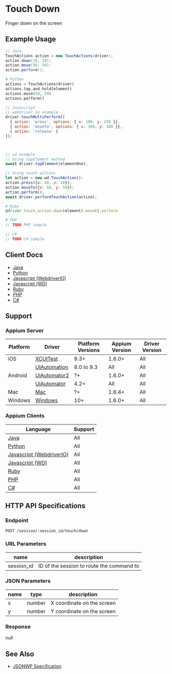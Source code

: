 # Touch Down

Finger down on the screen
## Example Usage

```java
// Java
TouchActions action = new TouchActions(driver);
action.down(10, 10);
action.move(50, 50);
action.perform();

```

```python
# Python
actions = TouchActions(driver)
actions.tap_and_hold(element)
actions.move(50, 50)
actions.perform()

```

```javascript
// Javascript
// webdriver.io example
driver.touchMultiPerform([
  { action: 'press', options: { x: 100, y: 250 }},
  { action: 'moveTo', options: { x: 300, y: 100 }},
  { action: 'release' }
]);



// wd example
// Using tapElement method
await driver.tapElement(elementOne);

// Using touch actions
let action = new wd.TouchAction();
action.press({x: 10, y: 10});
action.moveTo({x: 50, y: 50});
action.perform();
await driver.performTouchAction(action);

```

```ruby
# Ruby
@driver.touch_action.down(element).move().perform

```

```php
# PHP
// TODO PHP sample

```

```csharp
// C#
// TODO C# sample

```



## Client Docs

 * [Java](https://seleniumhq.github.io/selenium/docs/api/java/org/openqa/selenium/interactions/touch/TouchActions.html#down-int-int-) 
 * [Python](https://seleniumhq.github.io/selenium/docs/api/py/webdriver/selenium.webdriver.common.touch_actions.html#selenium.webdriver.common.touch_actions.TouchActions.tap_and_hold) 
 * [Javascript (WebdriverIO)](http://webdriver.io/api/mobile/touchMultiPerform.html) 
 * [Javascript (WD)](https://github.com/admc/wd/blob/master/lib/commands.js#L1546) 
 * [Ruby](http://www.rubydoc.info/gems/selenium-webdriver/Selenium/WebDriver/TouchActionBuilder#down-instance_method) 
 * [PHP](https://github.com/appium/php-client/) 
 * [C#](https://github.com/appium/appium-dotnet-driver/) 

## Support

### Appium Server

|Platform|Driver|Platform Versions|Appium Version|Driver Version|
|--------|----------------|------|--------------|--------------|
| iOS | [XCUITest](/docs/en/drivers/ios-xcuitest.md) | 9.3+ | 1.6.0+ | All |
|  | [UIAutomation](/docs/en/drivers/ios-uiautomation.md) | 8.0 to 9.3 | All | All |
| Android | [UiAutomator2](/docs/en/drivers/android-uiautomator2.md) | ?+ | 1.6.0+ | All |
|  | [UiAutomator](/docs/en/drivers/android-uiautomator.md) | 4.2+ | All | All |
| Mac | [Mac](/docs/en/drivers/mac.md) | ?+ | 1.6.4+ | All |
| Windows | [Windows](/docs/en/drivers/windows.md) | 10+ | 1.6.0+ | All |

### Appium Clients 

|Language|Support|
|--------|-------|
|[Java](https://github.com/appium/java-client/releases/latest)| All |
|[Python](https://github.com/appium/python-client/releases/latest)| All |
|[Javascript (WebdriverIO)](http://webdriver.io/index.html)| All |
|[Javascript (WD)](https://github.com/admc/wd/releases/latest)| All |
|[Ruby](https://github.com/appium/ruby_lib/releases/latest)| All |
|[PHP](https://github.com/appium/php-client/releases/latest)| All |
|[C#](https://github.com/appium/appium-dotnet-driver/releases/latest)| All |

## HTTP API Specifications

### Endpoint

`POST /session/:session_id/touch/down`

### URL Parameters

|name|description|
|----|-----------|
|session_id|ID of the session to route the command to|

### JSON Parameters

|name|type|description|
|----|----|-----------|
| x | number | X coordinate on the screen |
| y | number | Y coordinate on the screen |

### Response

null

## See Also

* [JSONWP Specification](https://github.com/SeleniumHQ/selenium/wiki/JsonWireProtocol#sessionsessionidtouchdown)
